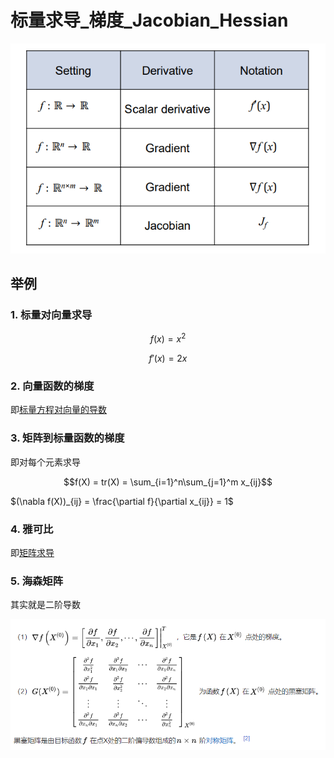 # 标量求导_梯度_Jacobian_Hessian

![alt text](_attachments/标量求导_梯度_Jacobian/image.png)

## 举例

### 1. 标量对向量求导

$$f(x) = x^2$$

$$f'(x) = 2x$$

### 2. 向量函数的梯度

即[标量方程对向量的导数](矩阵求导.md#标量方程对向量的导数)

### 3. 矩阵到标量函数的梯度
即对每个元素求导

$$f(X) = tr(X) = \sum_{i=1}^n\sum_{j=1}^m x_{ij}$$

$(\nabla f(X))_{ij} = \frac{\partial f}{\partial x_{ij}} = 1$


### 4. 雅可比

即[矩阵求导](矩阵求导.md)

### 5. 海森矩阵

其实就是二阶导数

![alt text](_attachments/标量求导_梯度_Jacobian_Hessian/image.png)